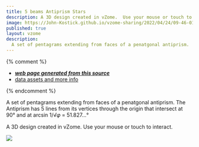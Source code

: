 ```yaml
---
title: 5 beams Antiprism Stars
description: A 3D design created in vZome.  Use your mouse or touch to interact.
image: https://John-Kostick.github.io/vzome-sharing/2022/04/24/09-46-01-5-beams-AntiprismvZome/5-beams-AntiprismvZome.png
published: true
layout: vzome
description:
  A set of pentagrams extending from faces of a penatgonal antiprism.
---
```


{% comment %}
 - [***web page generated from this source***](<https://John-Kostick.github.io/vzome-sharing/2022/04/24/5-beams-AntiprismvZome-09-46-01.html>)
 - [data assets and more info](<https://github.com/John-Kostick/vzome-sharing/tree/main/2022/04/24/09-46-01-5-beams-AntiprismvZome/>)
 
{% endcomment %}

  A set of pentagrams extending from faces of a penatgonal antiprism. The Antiprism has 5 lines from its vertices through the origin that intersect at 90° and at arcsin 1/√𝜑 = 51.827...°

A 3D design created in vZome.  Use your mouse or touch to interact.

<vzome-viewer style="width: 100%; height: 65vh;"
       src="https://John-Kostick.github.io/vzome-sharing/2022/04/24/09-46-01-5-beams-AntiprismvZome/5-beams-AntiprismvZome.vZome" >
  <img src="https://John-Kostick.github.io/vzome-sharing/2022/04/24/09-46-01-5-beams-AntiprismvZome/5-beams-AntiprismvZome.png" />
</vzome-viewer>
